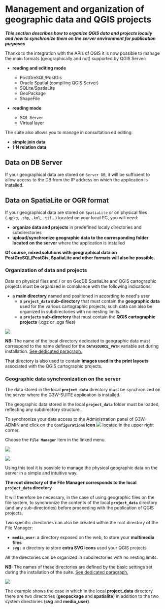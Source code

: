 #  Management and organization of geographic data and QGIS projects
_**This section describes how to organize QGIS data and projects locally and how to synchronize them on the server environment for publication purposes**_

Thanks to the integration with the APIs of QGIS it is now possible to manage the main formats (geographically and not) supported by QGIS Server:

* **reading and editing mode**
  * PostGreSQL/PostGis
  * Oracle Spatial (compiling QGIS Server)
  * SQLite/SpatiaLite
  * GeoPackage
  * ShapeFile


* **reading mode**
  * SQL Server
  * Virtual layer

The suite also allows you to manage in consultation ed editing:
 * **simple join data**
 * **1:N relation data**

## Data on DB Server

If your geographical data are stored on `Server DB`, it will be sufficient to allow access to the DB from the IP address on which the application is installed.

## Data on SpatiaLite or OGR format
If your geographical data are stored on `SpatiaLite` or on physical files (`.gpkg`, `.shp`, `.kml`, `.tif`...) located on your local PC, you will need:
* **organize data and projects** in predefined localy directories and subdirectories
* **upload/synchronize geographic data to the corresponding folder located on the server** where the application is installed

**Of course, mixed solutions with geographical data on PostGreSQL/PostGis, SpatiaLite and other formats will also be possible.**

### Organization of data and projects

Data on physical files and / or on GeoDB SpatiaLite and QGIS cartographic projects must be organized in compliance with the following indications:
 * a **main directory** named and positioned in according to need's user
   * a **`project_data` sub-directory** that must contain the **geographic data** used for the various cartographic projects, such data can also be organized in subdirectories with no nesting limits.
   * a **`projects` sub-directory** that must contain the **QGIS cartographic projects** (.qgz or .qgs files)

![](images/manual/datamanagement.png)

**NB:** The name of the local directory dedicated to geographic data must correspond to the name defined for the **`DATASOURCE_PATH`** variable set during installation.
[See dedicated paragraph.](https://g3w-suite.readthedocs.io/en/v.3.3.x/settings.html#base-settings)

That directory is also used to contain **images used in the print layouts** associated with the QGIS cartographic projects.

### Geographic data synchronization on the server

The data stored in the local **`project_data`** directory must be synchronized on the server where the G3W-SUITE application is installed.

The geographic data stored in the local **`project_data`** folder must be loaded, reflecting any subdirectory structure.

To synchronize your data access to the Administration panel of G3W-ADMIN and click on the **`Configurations` icon** ![](images/manual/iconconfiguration.png) located in the upper right corner.

Choose the **`File Manager`** item in the linked menu.

![](images/manual/g3wclient_icon_config.png)

![](images/manual/g3wsuite_administration_configuration_menu.png)

Using this tool it is possible to manage the physical geographic data on the server in a simple and intuitive way.

**The root directory of the File Manager corresponds to the local **`project_data`** directory**

It will therefore be necessary, in the case of using geographic files on the file system, to synchronize the contents of the local **`project_data`** directory (and any sub-directories) before proceeding with the publication of QGIS projects.

Two specific directories can also be created within the root directory of the File Manager:

 * **`media_user`**: a directory exposed on the web, to store your **multimedia files**
 * **`svg:`** a directory to store **extra SVG icons** used your QGIS projects

All the directories can be organized in subdirectories with no nesting limits.

**NB:** The names of these directories are defined by the basic settings set during the installation of the suite.
[See dedicated paragraph.](https://g3w-suite.readthedocs.io/en/v.3.3.x/settings.html#base-settings)

![](images/manual/g3wsuite_administration_file_manager.png)

The example shows the case in which in the local **project_data** directory there are two directories (**geopackage** and **spatialite**) in addition to the two system directories (**svg** and **media_user**).

